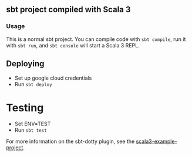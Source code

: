 ## sbt project compiled with Scala 3

### Usage

This is a normal sbt project. You can compile code with `sbt compile`, run it with `sbt run`, and `sbt console` will start a Scala 3 REPL.

## Deploying
- Set up google cloud credentials
- Run `sbt deploy`

# Testing
- Set ENV=TEST
- Run `sbt test`

For more information on the sbt-dotty plugin, see the
[scala3-example-project](https://github.com/scala/scala3-example-project/blob/main/README.md).

